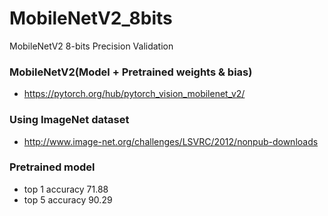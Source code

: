 # MobileNetV2_8bits
MobileNetV2 8-bits Precision Validation

### MobileNetV2(Model + Pretrained weights & bias)
- https://pytorch.org/hub/pytorch_vision_mobilenet_v2/

### Using ImageNet dataset
- http://www.image-net.org/challenges/LSVRC/2012/nonpub-downloads

### Pretrained model
- top 1 accuracy  71.88 	 
- top 5 accuracy  90.29

